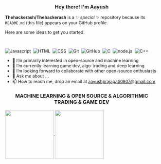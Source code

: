 ### <p align="center">Hey there! I'm [Aayush](https://octoprofile.vercel.app/user?id=Thehackerash)</p>

**Thehackerash/Thehackerash** is a ✨ _special_ ✨ repository because its `README.md` (this file) appears on your GitHub profile.

Here are some ideas to get you started:

<br/>

![Javascript](https://img.shields.io/badge/-Javascript-05122A?style=flat&logo=Javascript&logoColor=FFA518)&nbsp;
![HTML](https://img.shields.io/badge/-HTML-05122A?style=flat&logo=HTML5)&nbsp;
![CSS](https://img.shields.io/badge/-CSS-05122A?style=flat&logo=CSS3&logoColor=1572B6)&nbsp;
![Git](https://img.shields.io/badge/-Git-05122A?style=flat&logo=git)&nbsp;
![GitHub](https://img.shields.io/badge/-GitHub-05122A?style=flat&logo=github)&nbsp;
![C](https://img.shields.io/badge/-C-05122A?style=flat&logo=C&logoColor=A8B9CC)&nbsp;
![node.js](https://img.shields.io/badge/-node.js-05122A?style=flat&logo=node.js)&nbsp;
![C++](https://img.shields.io/badge/-C++-05122A?style=flat&logo=C++&logoColor=A8B9CC)&nbsp;
<br/>

- 🔭 I’m primarily interested in open-source and machine learning 
- 🌱 I’m currently learning game dev, algo-trading and deep learning
- 👯 I’m looking forward to collaborate with other open-source enthusiasts
- 💬 Ask me about ...
- 📫 How to reach me, drop an email at aayushprajapati0807@gmail.com

<h3 align="center" >MACHINE LEARNING & OPEN SOURCE & ALGORITHMIC TRADING & GAME DEV</h3>

<a href="https://github.com/Thehackerash">
  
  <img height="160em" align="center" src="https://github-readme-stats.vercel.app/api?username=Thehackerash&count_private=true&show_icons=true&&theme=chartreuse-dark&include_all_commits=true" />
  <img height="160em"  align="center"  src="https://github-readme-streak-stats.herokuapp.com?user=Thehackerash&theme=chartreuse-dark">
  
</a>
